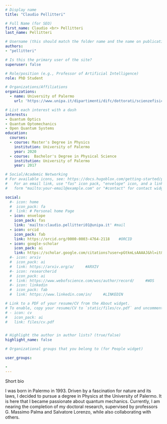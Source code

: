 ```yaml
---
# Display name
title: "Claudio Pellitteri"

# Full Name (for SEO)
first_name: Claudio <br> Pellitteri
last_name: Pellitteri

# Username (this should match the folder name and the name on publications)
authors:
- "pellitteri"

# Is this the primary user of the site?
superuser: false

# Role/position (e.g., Professor of Artificial Intelligence)
role: PhD Student

# Organizations/Affiliations
organizations:
  - name: University of Palermo
    url: 'https://www.unipa.it/dipartimenti/difc/dottorati/scienzefisicheechimiche/en/phd-students/'

# List each interest with a dash
interests:
- Quantum Optics
- Quantum Optomechanics
- Open Quantum Systems
education:
  courses:
  - course: Master's Degree in Physics
    institution: University of Palermo
    year: 2020
  - course:  Bachelor's Degree in Physical Science
    institution: University of Palermo
    year: 2017

# Social/Academic Networking
# For available icons, see: https://docs.hugoblox.com/getting-started/page-builder/#icons
#   For an email link, use "fas" icon pack, "envelope" icon, and a link in the
#   form "mailto:your-email@example.com" or "#contact" for contact widget.

social:
  #- icon: home
  #  icon_pack: fa
  #  link: # Personal home Page
  - icon: envelope
    icon_pack: fas
    link: 'mailto:claudio.pellitteri01@unipa.it' #mail
  - icon: orcid
    icon_pack: fab
    link: https://orcid.org/0000-0003-4764-2118    #ORCID
  - icon: google-scholar 
    icon_pack: ai
    link: https://scholar.google.com/citations?user=pGtkmLsAAAAJ&hl=it&oi=ao   #SCHOLAR
  #- icon: arxiv
  #  icon_pack: ai
  #  link: https://arxiv.org/a/     #ARXIV
  #- icon: researcherid
  #  icon_pack: ai
  #  link: https://www.webofscience.com/wos/author/record/     #WOS
  #- icon: linkedin
  #  icon_pack: fab
  #  link: https://www.linkedin.com/in/     #LINKEDIN

# Link to a PDF of your resume/CV from the About widget.
# To enable, copy your resume/CV to `static/files/cv.pdf` and uncomment the lines below.
# - icon: cv
#   icon_pack: ai
#   link: files/cv.pdf


# Highlight the author in author lists? (true/false)
highlight_name: false

# Organizational groups that you belong to (for People widget)

user_groups:

- 
---
```


Short bio

I was born in Palermo in 1993. Driven by a fascination for nature and its laws, I decided to pursue a degree in Physics at the University of Palermo. It is here that I became passionate about quantum mechanics. Currently, I am nearing the completion of my doctoral research, supervised by professors G. Massimo Palma and Salvatore Lorenzo, while also collaborating with others.

